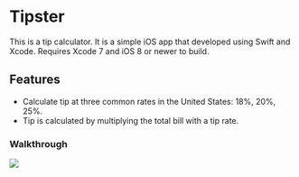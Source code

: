 # Tipster

This is a tip calculator. It is a simple iOS app that developed using Swift and Xcode.
Requires Xcode 7 and iOS 8 or newer to build.

## Features
- Calculate tip at three common rates in the United States: 18%, 20%, 25%.
- Tip is calculated by multiplying the total bill with a tip rate.


### Walkthrough

[![](tipsterGif.gif)](tipsterGif.gif)


